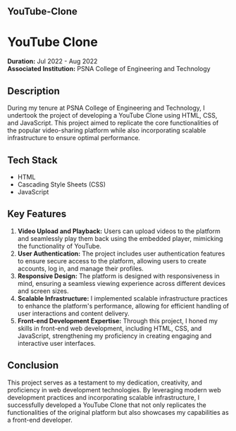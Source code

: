 ## YouTube-Clone

# YouTube Clone

**Duration:** Jul 2022 - Aug 2022  
**Associated Institution:** PSNA College of Engineering and Technology  

## Description

During my tenure at PSNA College of Engineering and Technology, I undertook the project of developing a YouTube Clone using HTML, CSS, and JavaScript. This project aimed to replicate the core functionalities of the popular video-sharing platform while also incorporating scalable infrastructure to ensure optimal performance.

## Tech Stack

- HTML
- Cascading Style Sheets (CSS)
- JavaScript

## Key Features

1. **Video Upload and Playback:** Users can upload videos to the platform and seamlessly play them back using the embedded player, mimicking the functionality of YouTube.
2. **User Authentication:** The project includes user authentication features to ensure secure access to the platform, allowing users to create accounts, log in, and manage their profiles.
3. **Responsive Design:** The platform is designed with responsiveness in mind, ensuring a seamless viewing experience across different devices and screen sizes.
4. **Scalable Infrastructure:** I implemented scalable infrastructure practices to enhance the platform's performance, allowing for efficient handling of user interactions and content delivery.
5. **Front-end Development Expertise:** Through this project, I honed my skills in front-end web development, including HTML, CSS, and JavaScript, strengthening my proficiency in creating engaging and interactive user interfaces.

## Conclusion

This project serves as a testament to my dedication, creativity, and proficiency in web development technologies. By leveraging modern web development practices and incorporating scalable infrastructure, I successfully developed a YouTube Clone that not only replicates the functionalities of the original platform but also showcases my capabilities as a front-end developer.
